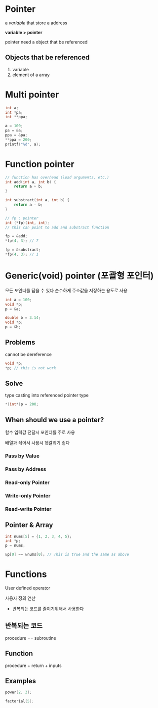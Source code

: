 # Pointer

a _variable_ that store a address

**variable > pointer**

pointer need a object that be referenced

## Objects that be referenced

1. variable
2. element of a array

# Multi pointer

```c
int a;
int *pa;
int **ppa;

a = 100;
pa = &a;
ppa = &pa;
**ppa = 200;
printf("%d", a);
```

# Function pointer
```c
// function has overhead (load arguments, etc.)
int add(int a, int b) {
    return a + b;
}

int substract(int a, int b) {
    return a - b;
}

// fp : pointer
int (*fp)(int, int);
// this can point to add and substract function

fp = &add;
*fp(4, 3); // 7

fp = &substract;
*fp(4, 3); // 1
```

# Generic(void) pointer (포괄형 포인터)

모든 포인터를 담을 수 있다
순수하게 주소값을 저장하는 용도로 사용

```c
int a = 100;
void *p;
p = &a;

double b = 3.14;
void *p;
p = &b;
```

## Problems

cannot be dereference
```c
void *p;
*p; // this is not work
```

## Solve

type casting into referenced pointer type
```c
*(int*)p = 200;
```

## When should we use a pointer?
함수 입력값 전달시 포인터를 주로 사용

배열과 섞어서 사용시 헷갈리기 쉽다

### Pass by Value
### Pass by Address
### Read-only Pointer
### Write-only Pointer
### Read-write Pointer

## Pointer & Array

```c
int nums[5] = {1, 2, 3, 4, 5};
int *p;
p = nums;

&p[0] == &nums[0]; // This is true and the same as above
```

# Functions

User defined operator

사용자 정의 연산

- 반복되는 코드를 줄이기위해서 사용한다

## 반복되는 코드

procedure == subroutine

## Function

procedure + return + inputs

## Examples

```c
power(2, 3);

factorial(5);
```
